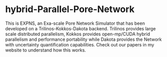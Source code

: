 # hybrid-Parallel-Pore-Network

This is EXPNS, an Exa-scale Pore Network Simulator that has been developed
on a Trilinos-Kokkos-Dakota backend. Trilinos provides large scale distributed
parallelism, Kokkos provides open-mp/CUDA hybrid parallelism and performance portability
while Dakota provides the Network with uncertainty quantification capabilities. Check out 
our papers in my website to understand how this works. 
